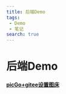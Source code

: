 ```yaml
---
title: 后端Demo
tags:
 - Demo
 - 笔记
search: true
---
```

#  后端Demo
#### [picGo+gitee设置图床](./picGo+gitee设置图床.md)

